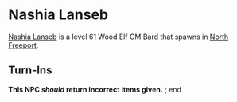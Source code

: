 # Nashia Lanseb



[Nashia Lanseb](/npc/8032) is a level 61 Wood Elf GM Bard that spawns in [North Freeport](/zone/8).



## Turn-Ins



**This NPC *should* return incorrect items given.**
;
end